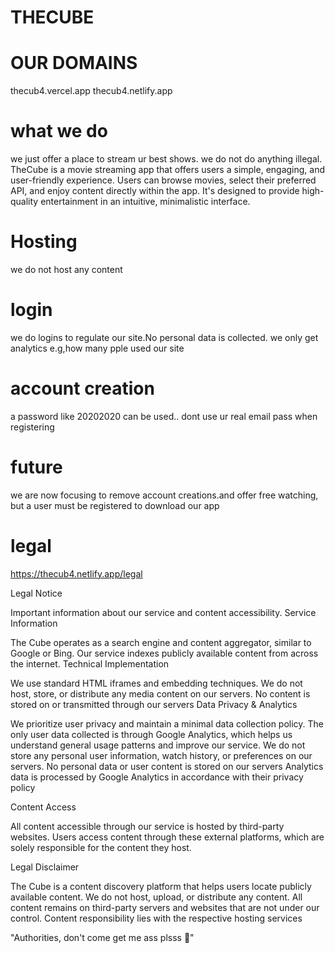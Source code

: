 # THECUBE
# OUR DOMAINS
thecub4.vercel.app
thecub4.netlify.app
# what we do
we just offer a place to stream ur best shows. 
we do not do anything illegal. 
TheCube is a movie streaming app that offers users a simple, engaging, and user-friendly experience. Users can browse movies, select their preferred API, and enjoy content directly within the app. It's designed to provide high-quality entertainment in an intuitive, minimalistic interface.
# Hosting
we do not host any content
# login
we do logins to regulate our site.No personal data is collected.
we only get analytics e.g,how many pple used our site
# account creation
a password like 20202020 can be used.. dont use ur real email pass when registering
# future
we are now focusing to remove account creations.and offer free watching, but a user must be registered to download our app
# legal
https://thecub4.netlify.app/legal

Legal Notice

Important information about our service and content accessibility.
Service Information

The Cube operates as a search engine and content aggregator, similar to Google or Bing. Our service indexes publicly available content from across the internet.
Technical Implementation

We use standard HTML iframes and embedding techniques. We do not host, store, or distribute any media content on our servers. No content is stored on or transmitted through our servers
Data Privacy & Analytics

We prioritize user privacy and maintain a minimal data collection policy. The only user data collected is through Google Analytics, which helps us understand general usage patterns and improve our service. We do not store any personal user information, watch history, or preferences on our servers.
No personal data or user content is stored on our servers
Analytics data is processed by Google Analytics in accordance with their privacy policy

Content Access

All content accessible through our service is hosted by third-party websites. Users access content through these external platforms, which are solely responsible for the content they host.

Legal Disclaimer

The Cube is a content discovery platform that helps users locate publicly available content. We do not host, upload, or distribute any content. All content remains on third-party servers and websites that are not under our control.
Content responsibility lies with the respective hosting services

"Authorities, don't come get me ass plsss 🙏"
